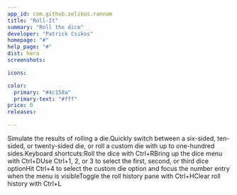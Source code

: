 ```yaml
---
app_id: com.github.zelikos.rannum
title: "Roll-It"
summary: "Roll the dice"
developer: "Patrick Csikos"
homepage: "#"
help_page: "#"
dist: hera
screenshots:

icons:

color:
  primary: "#4c158a"
  primary-text: "#fff"
price: 0
releases:

---
```


Simulate the results of rolling a die.Quickly switch between a six-sided, ten-sided, or twenty-sided die, or roll a custom die with up to one-hundred sides.Keyboard shortcuts:Roll the dice with Ctrl+RBring up the dice menu with Ctrl+DUse Ctrl+1, 2, or 3 to select the first, second, or third dice optionHit Ctrl+4 to select the custom die option and focus the number entry when the menu is visibleToggle the roll history pane with Ctrl+HClear roll history with Ctrl+L